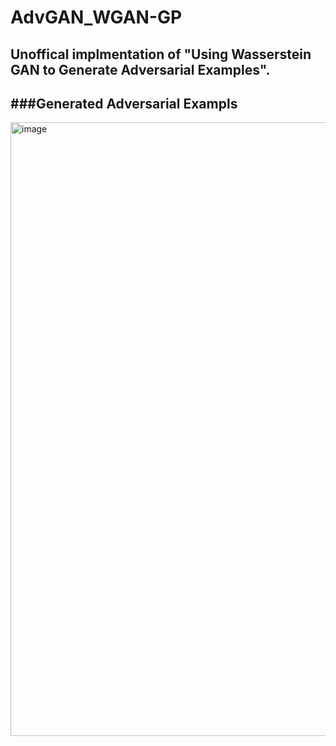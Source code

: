 # AdvGAN_WGAN-GP
## Unoffical implmentation of "Using Wasserstein GAN to Generate Adversarial Examples".  
###Generated Adversarial Exampls
---
<img width="982" alt="image" src="https://github.com/whsprite/AdvGAN_WGAN-GP/assets/62704231/effbffa1-afc0-434d-9d6c-5a6a72308c88">
